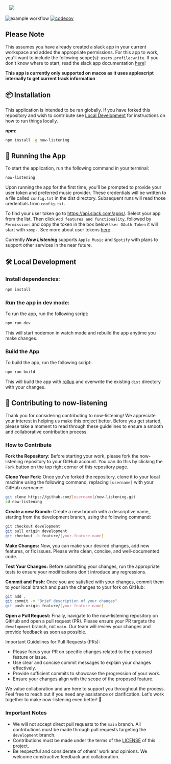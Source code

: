 &nbsp;&nbsp;
<img src="https://github.com/thispastwinter/now-listening/blob/main/images/banner.png?raw=true" />
&nbsp;&nbsp;

![example workflow](https://github.com/thispastwinter/now-listening/actions/workflows/CI.yml/badge.svg)
[![codecov](https://codecov.io/gh/thispastwinter/now-listening/branch/main/graph/badge.svg?token=U1EZEJ0EMZ)](https://codecov.io/gh/thispastwinter/now-listening)

## Please Note

This assumes you have already created a slack app in your current workspace and added the appropriate permissions. For this app to work, you'll want to include the following scope(s): `users.profile:write`. If you don't know where to start, read the slack app documentation [here](https://api.slack.com/start/apps)!

**This app is currently only supported on macos as it uses applescript internally to get current track information**

## 📦 Installation

This application is intended to be ran globally. If you have forked this repository and wish to contribute see [Local Development](#local-development) for instructions on how to run things locally.

**npm:**

```bash
npm install -g now-listening
```

## 🏃 Running the App

To start the application, run the following command in your terminal:

```bash
now-listening
```

Upon running the app for the first time, you'll be prompted to provide your user token and preferred music provider. These credentials will be written to a file called `config.txt` in the dist directory. Subsequent runs will read those credentials from `config.txt`.

To find your user token go to https://api.slack.com/apps/. Select your app from the list. Then click `Add features and functionality`, followed by `Permissions` and copy the token in the box below `User OAuth Token` it will start with `xoxp-`. See more about user tokens [here](https://api.slack.com/authentication/token-types#user).

Currently **_Now Listening_** supports `Apple Music` and `Spotify` with plans to support other services in the near future.

## 🛠️ Local Development

### Install dependencies:

```bash
npm install
```

### Run the app in dev mode:

To run the app, run the following script:

```bash
npm run dev
```

This will start nodemon in watch mode and rebuild the app anytime you make changes.

### Build the App

To build the app, run the following script:

```bash
npm run build
```

This will build the app with [rollup](https://rollupjs.org/) and overwrite the existing `dist` directory with your changes.

## 🤝 Contributing to now-listening

Thank you for considering contributing to now-listening! We appreciate your interest in helping us make this project better. Before you get started, please take a moment to read through these guidelines to ensure a smooth and collaborative contribution process.

### How to Contribute

**Fork the Repository:** Before starting your work, please fork the now-listening repository to your GitHub account. You can do this by clicking the `Fork` button on the top right corner of this repository page.

**Clone Your Fork:** Once you've forked the repository, clone it to your local machine using the following command, replacing `[username]` with your GitHub username:

```bash
git clone https://github.com/[username]/now-listening.git
cd now-listening
```

**Create a new Branch:** Create a new branch with a descriptive name, starting from the development branch, using the following command:

```bash
git checkout development
git pull origin development
git checkout -b feature/[your-feature-name]
```

**Make Changes:** Now, you can make your desired changes, add new features, or fix issues. Please write clean, concise, and well-documented code.

**Test Your Changes:** Before submitting your changes, run the appropriate tests to ensure your modifications don't introduce any regressions.

**Commit and Push:** Once you are satisfied with your changes, commit them to your local branch and push the changes to your fork on GitHub:

```bash
git add .
git commit -m "Brief description of your changes"
git push origin feature/[your-feature-name]
```

**Open a Pull Request:** Finally, navigate to the now-listening repository on GitHub and open a pull request (PR). Please ensure your PR targets the `development` branch, not `main`. Our team will review your changes and provide feedback as soon as possible.

Important Guidelines for Pull Requests (PRs):

- Please focus your PR on specific changes related to the proposed feature or issue.
- Use clear and concise commit messages to explain your changes effectively.
- Provide sufficient commits to showcase the progression of your work.
- Ensure your changes align with the scope of the proposed feature.

We value collaboration and are here to support you throughout the process. Feel free to reach out if you need any assistance or clarification. Let's work together to make now-listening even better! 🙌

### Important Notes

- We will not accept direct pull requests to the `main` branch. All contributions must be made through pull requests targeting the `development` branch.
- Contributions must be made under the terms of the [LICENSE](LICENSE) of this project.
- Be respectful and considerate of others' work and opinions. We welcome constructive feedback and collaboration.

